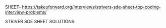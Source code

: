SHEET- https://takeuforward.org/interviews/strivers-sde-sheet-top-coding-interview-problems/

STRIVER SDE SHEET SOLUTIONS